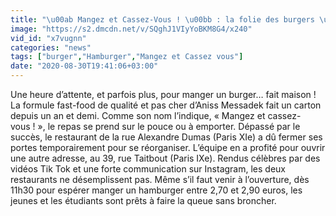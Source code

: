 ```yaml
---
title: "\u00ab Mangez et Cassez-Vous ! \u00bb : la folie des burgers \u00e0 moins de 3\u20ac"
image: "https://s2.dmcdn.net/v/SQghJ1VIyYoBKM8G4/x240"
vid_id: "x7vugnn"
categories: "news"
tags: ["burger","Hamburger","Mangez et Cassez vous"]
date: "2020-08-30T19:41:06+03:00"
---
```

Une heure d’attente, et parfois plus, pour manger un burger… fait maison ! La formule fast-food de qualité et pas cher d’Aniss Messadek fait un carton depuis un an et demi. Comme son nom l’indique, « Mangez et cassez-vous ! », le repas se prend sur le pouce ou à emporter. Dépassé par le succès, le restaurant de la rue Alexandre Dumas (Paris XIe) a dû fermer ses portes temporairement pour se réorganiser. L’équipe en a profité pour ouvrir une autre adresse, au 39, rue Taitbout (Paris IXe). Rendus célèbres par des vidéos Tik Tok et une forte communication sur Instagram, les deux restaurants ne désemplissent pas. Même s’il faut venir à l’ouverture, dès 11h30 pour espérer manger un hamburger entre 2,70 et 2,90 euros, les jeunes et les étudiants sont prêts à faire la queue sans broncher.  <br>
